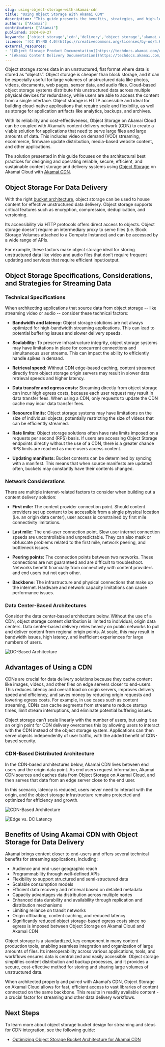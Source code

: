 ```yaml
---
slug: using-object-storage-with-akamai-cdn
title: "Using Object Storage With Akamai CDN"
description: "This guide presents the benefits, strategies, and high-level architectures for using Object Storage on Akamai Cloud with Akamai CDN for data delivery."
authors: ["Akamai"]
contributors: ["Akamai"]
published: 2024-09-27
keywords: ['object storage','cdn','delivery','object storage','akamai cdn','akamai cloud']
license: '[CC BY-ND 4.0](https://creativecommons.org/licenses/by-nd/4.0)'
external_resources:
- '[Object Storage Product Documentation](https://techdocs.akamai.com/cloud-computing/docs/object-storage)'
- '[Akamai Content Delivery Documentation](https://techdocs.akamai.com/platform-basics/docs/content-delivery)'
---
```


Object storage stores data in an unstructured, flat format where data is stored as “objects”. Object storage is cheaper than block storage, and it can be especially useful for large volumes of unstructured data like photos, videos, documents, web pages, sensor data, and audio files. Cloud-based object storage systems distribute this unstructured data across multiple physical devices for redundancy, while users are able to access the content from a single interface. Object storage is HTTP accessible and ideal for building cloud-native applications that require scale and flexibility, as well as storage for application artifacts like analytics, backups, and archives.

With its reliability and cost-effectiveness, Object Storage on Akamai Cloud can be coupled with Akamai’s content delivery network (CDN) to create a viable solution for applications that need to serve large files and large amounts of data. This includes video on demand (VOD) streaming, ecommerce, firmware update distribution, media-based website content, and other applications.

The solution presented in this guide focuses on the architectural best practices for designing and operating reliable, secure, efficient, and sustainable content storage and delivery systems using [Object Storage](https://techdocs.akamai.com/cloud-computing/docs/object-storage) on Akamai Cloud with [Akamai CDN](https://techdocs.akamai.com/platform-basics/docs/content-delivery).

## Object Storage For Data Delivery

With the right [bucket architecture](/docs/guides/optimizing-obj-bucket-architecture-for-akamai-cdn/), object storage can be used to house content for effective unstructured data delivery. Object storage supports critical features such as encryption, compression, deduplication, and versioning.

Its accessibility via HTTP protocols offers direct access to objects. Object storage doesn't require an intermediary proxy to serve files (i.e. Block Storage Volumes attached to a Compute Instance) and can be accessed by a wide range of APIs.

For example, these factors make object storage ideal for storing unstructured data like video and audio files that don’t require frequent updating and services that require efficient input/output.

## Object Storage Specifications, Considerations, and Strategies for Streaming Data

### Technical Specifications

When architecting applications that source data from object storage -- like streaming video or audio -- consider these technical factors:

-   **Bandwidth and latency:** Object storage solutions are not always optimized for high-bandwidth streaming applications. This can lead to potential buffering issues and slower delivery speeds.

-   **Scalability:** To preserve infrastructure integrity, object storage systems may have limitations in place for concurrent connections and simultaneous user streams. This can impact the ability to efficiently handle spikes in demand.

-   **Retrieval speed:** Without CDN edge-based caching, content streamed directly from object storage origin servers may result in slower data retrieval speeds and higher latency.

-   **Data transfer and egress costs:** Streaming directly from object storage can incur high egress costs, because each user request may result in data transfer fees. When using a CDN, only requests to update the CDN cache may incur data transfer fees.

-   **Resource limits:** Object storage systems may have limitations on the size of individual objects, potentially restricting the size of videos that can be efficiently streamed.

-   **Rate limits:** Object storage solutions often have rate limits imposed on a requests per second (RPS) basis. If users are accessing Object Storage endpoints directly without the use of a CDN, there is a greater chance RPS limits are reached as more users access content.

-   **Updating manifests:** Bucket contents can be determined by syncing with a manifest. This means that when source manifests are updated often, buckets may constantly have their contents changed.

### Network Considerations

There are multiple internet-related factors to consider when building out a content delivery solution:

-   **First mile:** The content provider connection point. Should content providers set up content to be accessible from a single physical location (i.e. an origin data center), user access is constrained by first mile connectivity limitations.

-   **Last mile:** The end-user connection point. Slow user internet connection speeds are uncontrollable and unpredictable. They can also mask or obfuscate problems related to the first mile, network peering, and bottleneck issues.

-   **Peering points:** The connection points between two networks. These connections are not guaranteed and are difficult to troubleshoot. Networks benefit financially from connectivity with content providers and end users but not each other.

-   **Backbone:** The infrastructure and physical connections that make up the internet. Hardware and network capacity limitations can cause performance issues.

### Data Center-Based Architectures

Consider the data center-based architecture below. Without the use of a CDN, object storage content distribution is limited to individual, origin data centers. Data center-based delivery relies heavily on public networks to pull and deliver content from regional origin points. At scale, this may result in bandwidth issues, high latency, and inefficient experiences for large numbers of users.

![DC-Based Architecture](DC-Based-Architecture.png)

## Advantages of Using a CDN

CDNs are crucial for data delivery solutions because they cache content like images, videos, and other files on edge servers closer to end-users. This reduces latency and overall load on origin servers, improves delivery speed and efficiency, and saves money by reducing origin requests and lowering egress costs. For example, in use cases such as content streaming, CDNs can cache segments from streams to reduce startup times, limit stream interruptions, and eliminate potential buffering issues.

Object storage can’t scale linearly with the number of users, but using it as an origin point for CDN delivery overcomes this by allowing users to interact with the CDN instead of the object storage system. Applications can then serve objects independently of user traffic, with the added benefit of CDN-based security.

### CDN-Based Distributed Architecture

In the CDN-based architectures below, Akamai CDN lives between end users and the origin data point. As end users request information, Akamai CDN sources and caches data from Object Storage on Akamai Cloud, and then serves that data from an edge server close to the end user.

In this scenario, latency is reduced, users never need to interact with the origin, and the object storage infrastructure remains protected and optimized for efficiency and growth.

![CDN-Based Architecture](CDN-Based-Architecture.png)

![Edge vs. DC Latency](Edge-vs-DC-latency.png)

## Benefits of Using Akamai CDN with Object Storage for Data Delivery

Akamai brings content closer to end-users and offers several technical benefits for streaming applications, including:

-   Audience and end-user geographic reach
-   Programmability through well-defined APIs
-   Flexibility to support structured and semi-structured data
-   Scalable consumption models
-   Efficient data recovery and retrieval based on detailed metadata
-   Capacity advantages via distribution across multiple nodes
-   Enhanced data durability and availability through replication and distribution mechanisms
-   Limiting reliance on transit networks
-   Origin offloading, content caching, and reduced latency
-   Significantly reduced object storage-based egress costs since no egress is imposed between Object Storage on Akamai Cloud and Akamai CDN

Object storage is a standardized, key component in many content production tools, enabling seamless integration and organization of large amounts of files. Its interoperability across various applications, tools, and workflows ensures data is centralized and easily accessible. Object storage simplifies content distribution and backup processes, and it provides a secure, cost-effective method for storing and sharing large volumes of unstructured data.

When architected properly and paired with Akamai’s CDN, Object Storage on Akamai Cloud allows for fast, efficient access to vast libraries of content connected on the same backbone. This results in readily available content - a crucial factor for streaming and other data delivery workflows.

## Next Steps

To learn more about object storage bucket design for streaming and steps for CDN integration, see the following guide:

- [Optimizing Object Storage Bucket Architecture for Akamai CDN](/docs/guides/optimizing-obj-bucket-architecture-for-akamai-cdn/)
